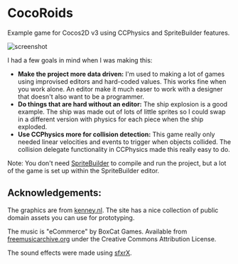 CocoRoids
=========

Example game for Cocos2D v3 using CCPhysics and SpriteBuilder features.

![screenshot](http://files.slembcke.net/upshot/upshot_KYL9SXlT.png)

I had a few goals in mind when I was making this:
* **Make the project more data driven:** I'm used to making a lot of games using improvised editors and hard-coded values. This works fine when you work alone. An editor make it much easer to work with a designer that doesn't also want to be a programmer.
* **Do things that are hard without an editor:** The ship explosion is a good example. The ship was made out of lots of little sprites so I could swap in a different version with physics for each piece when the ship exploded.
* **Use CCPhysics more for collision detection:** This game really only needed linear velocities and events to trigger when objects collided. The collision delegate functionality in CCPhysics made this really easy to do.


Note: You don't need [SpriteBuilder](http://www.spritebuilder.com) to compile and run the project, but a lot of the game is set up within the SpriteBuilder editor.

Acknowledgements:
-

The graphics are from [kenney.nl](http://kenney.nl/assets). The site has a nice collection of public domain assets you can use for prototyping.

The music is "eCommerce" by BoxCat Games. Available from [freemusicarchive.org](http://freemusicarchive.org/music/BoxCat_Games/Nameless_the_Hackers_RPG_Soundtrack/BoxCat_Games_-_Nameless-_the_Hackers_RPG_Soundtrack_-_09_eCommerce) under the Creative Commons Attribution License.

The sound effects were made using [sfxrX](http://www.sethwillits.com/sfxrX/).

